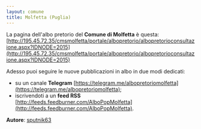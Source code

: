 ```yaml
---
layout: comune
title: Molfetta (Puglia)
---
```


La pagina dell'albo pretorio del **Comune di Molfetta** è questa: [http://195.45.72.35/cmsmolfetta/portale/albopretorio/albopretorioconsultazione.aspx?IDNODE=2015](http://195.45.72.35/cmsmolfetta/portale/albopretorio/albopretorioconsultazione.aspx?IDNODE=2015)

Adesso puoi seguire le nuove pubblicazioni in albo in due modi dedicati:

* su un canale **Telegram** [https://telegram.me/albopretoriomolfetta](https://telegram.me/albopretoriomolfetta);
* iscrivendoti a un **feed RSS** [http://feeds.feedburner.com/AlboPopMolfetta](http://feeds.feedburner.com/AlboPopMolfetta).

**Autore**: [sputnik63](https://github.com/sputnik63)